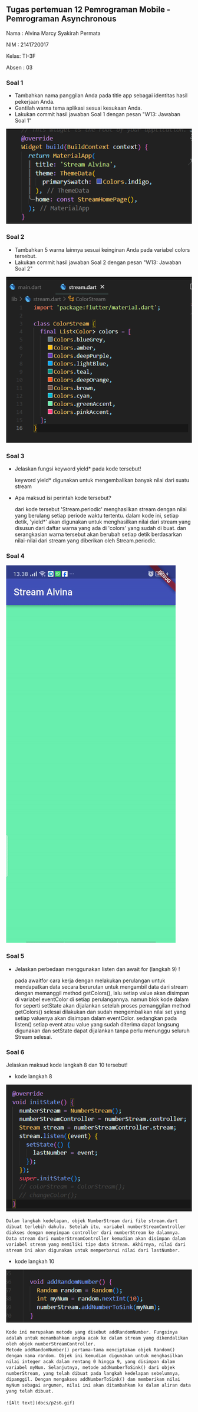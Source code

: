 ## Tugas pertemuan 12 Pemrograman Mobile - Pemrograman Asynchronous ##

Nama : Alvina Marcy Syakirah Permata

NIM : 2141720017

Kelas: TI-3F

Absen : 03

### Soal 1

- Tambahkan nama panggilan Anda pada title app sebagai identitas hasil pekerjaan Anda.
- Gantilah warna tema aplikasi sesuai kesukaan Anda.
- Lakukan commit hasil jawaban Soal 1 dengan pesan "W13: Jawaban Soal 1"

![Alt text](docs/p1s1.png)

### Soal 2

- Tambahkan 5 warna lainnya sesuai keinginan Anda pada variabel colors tersebut.
- Lakukan commit hasil jawaban Soal 2 dengan pesan "W13: Jawaban Soal 2"

![Alt text](docs/p1s2.png)

### Soal 3

- Jelaskan fungsi keyword yield* pada kode tersebut!

    keyword yield* digunakan untuk mengembalikan banyak nilai dari suatu stream
    
- Apa maksud isi perintah kode tersebut?

    dari kode tersebut 'Stream.periodic' menghasilkan stream dengan nilai yang berulang setiap periode waktu tertentu. dalam kode ini, setiap detik, 'yield*' akan digunakan untuk menghasilkan nilai dari stream yang disusun dari daftar warna yang ada di 'colors' yang sudah di buat. dan serangkasian warna tersebut akan berubah setiap detik berdasarkan nilai-nilai dari stream yang diberikan oleh Stream.periodic.

### Soal 4

![Alt text](docs/p1s4.gif)

### Soal 5

- Jelaskan perbedaan menggunakan listen dan await for (langkah 9) !

    pada awaitfor cara kerja dengan melakukan perulangan untuk mendapatkan data secara berurutan untuk mengambil data dari stream dengan memanggil method getColors(), lalu setiap value akan disimpan di variabel eventColor di setiap perulangannya. 
    namun blok kode dalam for seperti setState akan dijalankan setelah proses pemanggilan method getColors() selesai dilakukan dan sudah mengembalikan nilai set yang setiap valuenya akan disimpan dalam eventColor.
    sedangkan pada listen() setiap event atau value yang sudah diterima dapat langsung digunakan dan setState dapat dijalankan tanpa perlu menunggu seluruh Stream selesai.

### Soal 6
Jelaskan maksud kode langkah 8 dan 10 tersebut!

- kode langkah 8

![Alt text](docs/p2s6l8.png)

    Dalam langkah kedelapan, objek NumberStream dari file stream.dart dibuat terlebih dahulu. Setelah itu, variabel numberStreamController diakses dengan menyimpan controller dari numberStream ke dalamnya. Data stream dari numberStreamController kemudian akan disimpan dalam variabel stream yang memiliki tipe data Stream. Akhirnya, nilai dari stream ini akan digunakan untuk memperbarui nilai dari lastNumber.

- kode langkah 10

![Alt text](docs/p2s6l10.png)

    Kode ini merupakan metode yang disebut addRandomNumber. Fungsinya adalah untuk menambahkan angka acak ke dalam stream yang dikendalikan oleh objek numberStreamController.
    Metode addRandomNumber() pertama-tama menciptakan objek Random() dengan nama random. Objek ini kemudian digunakan untuk menghasilkan nilai integer acak dalam rentang 0 hingga 9, yang disimpan dalam variabel myNum. Selanjutnya, metode addNumberToSink() dari objek numberStream, yang telah dibuat pada langkah kedelapan sebelumnya, dipanggil. Dengan mengakses addNumberToSink() dan memberikan nilai myNum sebagai argumen, nilai ini akan ditambahkan ke dalam aliran data yang telah dibuat.

    ![Alt text](docs/p2s6.gif)

### 
